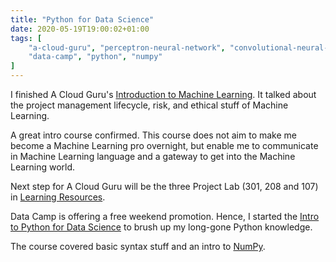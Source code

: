 ```yaml
---
title: "Python for Data Science"
date: 2020-05-19T19:00:02+01:00
tags: [
    "a-cloud-guru", "perceptron-neural-network", "convolutional-neural-network", "recurrent-neural-network", "generative-adversarial-network",
    "data-camp", "python", "numpy"
]
---
```


I finished A Cloud Guru's [Introduction to Machine Learning](https://acloud.guru/learn/intro-machine-learning).
It talked about the project management lifecycle, risk, and ethical stuff of Machine Learning.

A great intro course confirmed. This course does not aim to make me become a Machine Learning pro overnight,
but enable me to communicate in Machine Learning language and a gateway to get into the Machine Learning world.

Next step for A Cloud Guru will be the three Project Lab (301, 208 and 107) in [Learning Resources](#learning-resources).

Data Camp is offering a free weekend promotion. Hence, I started the [Intro to Python for Data Science](https://campus.datacamp.com/courses/intro-to-python-for-data-science/)
to brush up my long-gone Python knowledge.

The course covered basic syntax stuff and an intro to [NumPy](https://numpy.org/).
